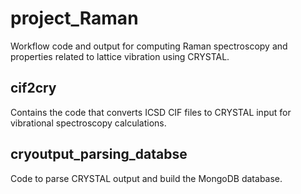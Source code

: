 # project_Raman
Workflow code and output for computing Raman spectroscopy and properties related to lattice vibration using CRYSTAL.
## cif2cry
Contains the code that converts ICSD CIF files to CRYSTAL input for vibrational spectroscopy calculations.
## cryoutput_parsing_databse
Code to parse CRYSTAL output and build the MongoDB database.
